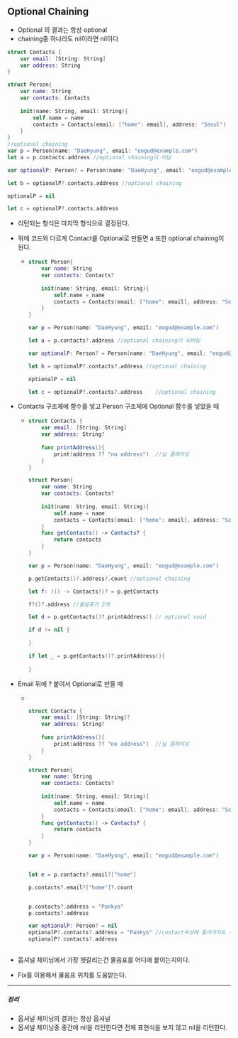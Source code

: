 ## Optional Chaining

- Optional 의 결과는 항상 optional
- chaining중 하나라도 nil이라면 nil이다



```swift
struct Contacts {
    var email: [String: String]
    var address: String
}

struct Person{
    var name: String
    var contacts: Contacts
    
    init(name: String, email: String){
        self.name = name
        contacts = Contacts(email: ["home": email], address: "Seoul")
    }
}
//optional chaining
var p = Person(name: "DaeHyung", email: "eogud@example.com")
let a = p.contacts.address //optional chaining이 아님

var optionalP: Person? = Person(name: "DaeHyung", email: "eogud@example.com")

let b = optionalP?.contacts.address //optional chaining

optionalP = nil

let c = optionalP?.contacts.address


```

- 리턴되는 형식은 마지막 형식으로 결정된다.

- 위에 코드와 다르게 Contact를 Optional로 만들면 a 또한 optional chaining이 된다.

  - ```swift
    struct Person{
        var name: String
        var contacts: Contacts?
        
        init(name: String, email: String){
            self.name = name
            contacts = Contacts(email: ["home": email], address: "Seoul")
        }
    }
    
    var p = Person(name: "DaeHyung", email: "eogud@example.com")
    
    let a = p.contacts?.address //optional chaining이 되버림
    
    var optionalP: Person? = Person(name: "DaeHyung", email: "eogud@example.com")
    
    let b = optionalP?.contacts?.address //optional chaining
    
    optionalP = nil
    
    let c = optionalP?.contacts?.address    //optional chaining
    
    ```

- Contacts 구조체에 함수를 넣고 Person 구조체에 Optional 함수를 넣었을 때

  - ```swift
    struct Contacts {
        var email: [String: String]
        var address: String?
        
        func printAddress(){
            print(address ?? "no address")  //닐 콜레이싱
        }
    }
    
    struct Person{
        var name: String
        var contacts: Contacts?
        
        init(name: String, email: String){
            self.name = name
            contacts = Contacts(email: ["home": email], address: "Seoul")
        }
        func getContacts() -> Contacts? {
            return contacts
        }
    }
    
    var p = Person(name: "DaeHyung", email: "eogud@example.com")
    
    p.getContacts()?.address?.count //optional chaining
    
    let f: (() -> Contacts?)? = p.getContacts
    
    f?()?.address //물음표가 2개
    
    let d = p.getContacts()?.printAddress() // optional void
    
    if d != nil {
        
    }
    
    if let _ = p.getContacts()?.printAddress(){
        
    }
    
    ```

- Email 뒤에 ? 붙여서 Optional로 만들 때

  - ```swift
    
    
    struct Contacts {
        var email: [String: String]?
        var address: String?
        
        func printAddress(){
            print(address ?? "no address")  //닐 콜레이싱
        }
    }
    
    struct Person{
        var name: String
        var contacts: Contacts?
        
        init(name: String, email: String){
            self.name = name
            contacts = Contacts(email: ["home": email], address: "Seoul")
        }
        func getContacts() -> Contacts? {
            return contacts
        }
    }
    
    var p = Person(name: "DaeHyung", email: "eogud@example.com")
    
    
    let e = p.contacts?.email?["home"]
    
    p.contacts?.email?["home"]?.count
    
    
    p.contacts?.address = "Pankyo"
    p.contacts?.address
    
    var optionalP: Person? = nil
    optionalP?.contacts?.address = "Pankyo" //contact속성에 들어가지도 못함. nil
    optionalP?.contacts?.address
    
    
    
    ```

- 옵셔널 체이닝에서 가장 헷갈리는건 물음표를 어디에 붙이는지이다.

- Fix를 이용해서 물음표 위치를 도움받는다.



------------

##### 정리

- 옵셔널 체이닝의 결과는 항상 옵셔널
- 옵셔널 체이닝중  중간에 nil을 리턴한다면 전체 표현식을 보지 않고 nil을 리턴한다.

